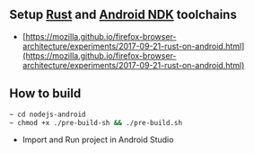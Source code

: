 ## Setup [Rust](https://www.rust-lang.org/en-US/) and [Android NDK](https://developer.android.com/ndk/) toolchains
 - [https://mozilla.github.io/firefox-browser-architecture/experiments/2017-09-21-rust-on-android.html](https://mozilla.github.io/firefox-browser-architecture/experiments/2017-09-21-rust-on-android.html)

## How to build
```bash
~ cd nodejs-android
~ chmod +x ./pre-build-sh && ./pre-build.sh
```

- Import and Run project in Android Studio
